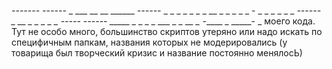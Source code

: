 _-------_ _------_ _      ___ __      __  ______ _------_ _      _
_       _ _      _ _    __  _ _ _    _ _ -       _      _ _      _
_       _ _------  _  __    _ _  _  _  _ -----   _------  _____  _
_       _ _        ___      _ _   __   _ -______ _        _____- _
моего кода. Тут не особо много, большинство скриптов утеряно или
надо искать по специфичным папкам, названия которых не модерировались
(у товарища был творческий кризис и название постоянно менялосЬ)
